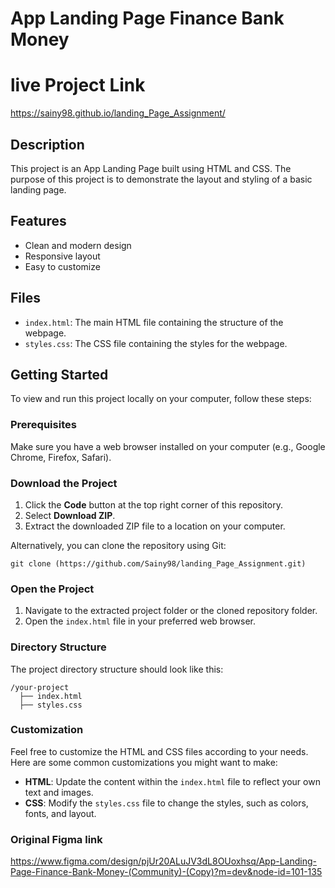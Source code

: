 
# App Landing Page Finance Bank Money

# live Project Link
https://sainy98.github.io/landing_Page_Assignment/

## Description

This project is an App Landing Page  built using HTML and CSS. The purpose of this project is to demonstrate the layout and styling of a basic landing page. 

## Features

- Clean and modern design
- Responsive layout
- Easy to customize

## Files

- `index.html`: The main HTML file containing the structure of the webpage.
- `styles.css`: The CSS file containing the styles for the webpage.

## Getting Started

To view and run this project locally on your computer, follow these steps:

### Prerequisites

Make sure you have a web browser installed on your computer (e.g., Google Chrome, Firefox, Safari).

### Download the Project

1. Click the **Code** button at the top right corner of this repository.
2. Select **Download ZIP**.
3. Extract the downloaded ZIP file to a location on your computer.

Alternatively, you can clone the repository using Git:

```
git clone (https://github.com/Sainy98/landing_Page_Assignment.git)
```

### Open the Project

1. Navigate to the extracted project folder or the cloned repository folder.
2. Open the `index.html` file in your preferred web browser.

### Directory Structure

The project directory structure should look like this:

```
/your-project
  ├── index.html
  ├── styles.css
```

### Customization

Feel free to customize the HTML and CSS files according to your needs. Here are some common customizations you might want to make:

- **HTML**: Update the content within the `index.html` file to reflect your own text and images.
- **CSS**: Modify the `styles.css` file to change the styles, such as colors, fonts, and layout.

### Original Figma link
https://www.figma.com/design/pjUr20ALuJV3dL8OUoxhsq/App-Landing-Page-Finance-Bank-Money-(Community)-(Copy)?m=dev&node-id=101-135
